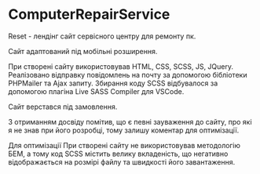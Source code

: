 # ComputerRepairService
Reset - лендінг сайт сервісного центру для ремонту пк.

Сайт адаптований під мобільні розширення.

При створені сайту використовував HTML, CSS, SCSS, JS, JQuery.
Реалізовано відправку повідомлень на почту за допомогою бібліотеки PHPMailer та Ajax запиту.
Збирання коду SCSS відбувалося за допомогою плагіна Live SASS Compiler для VSCode.

Сайт верстався під замовлення.

З отриманням досвіду помітив, що є певні зауваження до сайту, про які я не знав при його розробці, тому залишу коментар для оптимізації.


Для оптимізації
При створені сайту не використовував методологію БЕМ, а тому код SCSS містить велику вкладеність, що негативно відображається на розмірі файлу та швидкості його завантаження.
